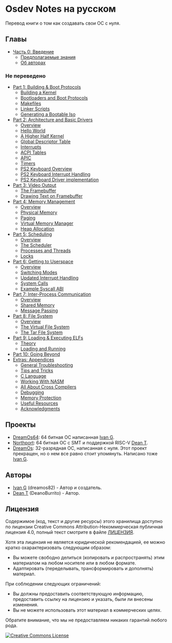 # Osdev Notes на русском
Перевод книги о том как создавать свои ОС с нуля.

## Главы

* [Часть 0: Введение](00_Introduction/01_README.md)
    * [Предполагаемые знания](00_Introduction/02_AssumedKnowledge.md)
    * [Об авторах](00_Introduction/03_AboutTheAuthors.md)

### Не переведено

* [Part 1: Building & Boot Protocols](01_Build_Process/README.md)
    * [Building a Kernel](01_Build_Process/01_Overview.md)
    * [Bootloaders and Boot Protocols](01_Build_Process/02_Boot_Protocols.md)
    * [Makefiles](01_Build_Process/03_Gnu_Makefiles.md)
    * [Linker Scripts](01_Build_Process/04_Linker_Scripts.md)
    * [Generating a Bootable Iso](01_Build_Process/05_Generating_Iso.md)
* [Part 2: Architecture and Basic Drivers](02_Architecture/README.md)
    * [Overview](02_Architecture/01_Overview.md)
    * [Hello World](02_Architecture/02_Hello_World.md)
    * [A Higher Half Kernel](02_Architecture/03_HigherHalf.md)
    * [Global Descriptor Table](02_Architecture/04_GDT.md)
    * [Interrupts](02_Architecture/05_InterruptHandling.md)
    * [ACPI Tables](02_Architecture/06_ACPITables.md)
    * [APIC](02_Architecture/07_APIC.md)
    * [Timers](02_Architecture/08_Timers.md)
    * [PS2 Keyboard Overview](02_Architecture/09_Add_Keyboard_Support.md)
    * [PS2 Keyboard Interrupt Handling](02_Architecture/10_Keyboard_Interrupt_Handling.md)
    * [PS2 Keyboard Driver implementation](02_Architecture/11_Keyboard_Driver_Implemenation.md)
* [Part 3: Video Output](03_Video_Output/README.md)
    * [The Framebuffer](03_Video_Output/01_Framebuffer.md)
    * [Drawing Text on Framebuffer](03_Video_Output/02_DrawingTextOnFB.md)
* [Part 4: Memory Management](04_Memory_Management/README.md)
    * [Overview](04_Memory_Management/01_Overview.md)
    * [Physical Memory](04_Memory_Management/02_Physical_Memory.md)
    * [Paging](04_Memory_Management/03_Paging.md)
    * [Virtual Memory Manager](04_Memory_Management/04_Virtual_Memory_Manager.md)
    * [Heap Allocation](04_Memory_Management/05_Heap_Allocation.md)
* [Part 5: Scheduling](05_Scheduling/README.md)
    * [Overview](05_Scheduling/01_Overview.md)
    * [The Scheduler](05_Scheduling/02_Scheduler.md)
    * [Processes and Threads](05_Scheduling/03_Processes_And_Threads.md)
    * [Locks](05_Scheduling/04_Locks.md)
* [Part 6: Getting to Userspace](06_Userspace/README.md)
    * [Overview](06_Userspace/01_Overview.md)
    * [Switching Modes](06_Userspace/02_Switching_Modes.md)
    * [Updated Interrupt Handling](06_Userspace/03_Handling_Interrupts.md)
    * [System Calls](06_Userspace/04_System_Calls.md)
    * [Example Syscall ABI](06_Userspace/05_Example_ABI.md)
* [Part 7: Inter-Process Communication](07_IPC/README.md)
    * [Overview](07_IPC/01_Overview.md)
    * [Shared Memory](07_IPC/02_Shared_Memory.md)
    * [Message Passing](07_IPC/03_Message_Passing.md)
* [Part 8: File System](08_VirtualFileSystem/README.md)
    * [Overview](08_VirtualFileSystem/01_Overview.md)
    * [The Virtual File System](08_VirtualFileSystem/02_VirtualFileSystem.md)
    * [The Tar File System](08_VirtualFileSystem/03_TarFileSystem.md)
* [Part 9: Loading & Executing ELFs](09_Loading_Elf/README.md)
    * [Theory](09_Loading_Elf/01_Elf_Theory.md)
    * [Loading and Running](09_Loading_Elf/03_Loading_And_Running.md)
* [Part 10: Going Beyond](10_Going_Beyond/README.md)
* [Extras: Appendices](99_Appendices/README.md)
    * [General Troubleshooting](99_Appendices/A_Troubleshooting.md)
    * [Tips and Tricks](99_Appendices/B_Tips_And_Tricks.md)
    * [C Language](99_Appendices/C_Language_Info.md)
    * [Working With NASM](99_Appendices/D_Nasm.md)
    * [All About Cross Compilers](99_Appendices/E_Cross_Compilers.md)
    * [Debugging](99_Appendices/F_Debugging.md)
    * [Memory Protection](99_Appendices/G_Memory_Protection.md)
    * [Useful Resources](99_Appendices/H_Useful_Resources.md)
    * [Acknowledgments](99_Appendices/I_Acknowledgments.md)

## Проекты

* [DreamOs64](https://github.com/dreamos82/Dreamos64): 64 битная ОС написанная [Ivan G](https://github.com/dreamos82).
* [Northport](https://github.com/DeanoBurrito/northport): 64 битная ОС с SMT и поддержкой RISC-V [Dean T](https://github.com/DeanoBurrito/).
* [DreamOs](https://github.com/dreamos82/Dreamos): 32-разрядная ОС, написанная с нуля. Этот проект прекращен, но о нем все равно стоит упомянуть. Написано тоже [Ivan G](https://github.com/dreamos82).

## Авторы

* [Ivan G](https://github.com/dreamos82) (dreamos82) - Автор и создатель.
* [Dean T](https://github.com/DeanoBurrito/) (DeanoBurrito) - Автор.

## Лицензия

Содержимое (код, текст и другие ресурсы) этого хранилища доступно по лицензии Creative Commons Attribution-Некоммерческая публичная лицензия 4.0, полный текст смотрите в файле [ЛИЦЕНЗИЯ](LICENSE.md).

Хотя эта лицензия не является юридической рекомендацией, ее можно кратко охарактеризовать следующим образом:
- Вы можете свободно делиться (копировать и распространять) этим материалом на любом носителе или в любом формате.
- Адаптировать (переделывать, трансформировать и дополнять) материал.

При соблюдении следующих ограничений:
- Вы должны предоставить соответствующую информацию, предоставить ссылку на лицензию и указать, были ли внесены изменения.
- Вы не можете использовать этот материал в коммерческих целях.

Обратите внимание, что мы не предоставляем никаких гарантий любого рода.

<a rel="license" href="http://creativecommons.org/licenses/by-nc/4.0/"><img alt="Creative Commons License" style="border-width:0" src="https://i.creativecommons.org/l/by-nc/4.0/88x31.png" /></a>

